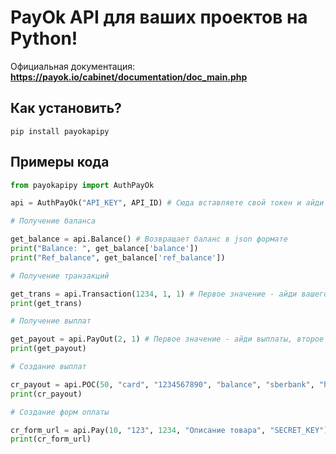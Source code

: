 # PayOk API для ваших проектов на Python!

Официальная документация: **https://payok.io/cabinet/documentation/doc_main.php**

## Как установить? 

```pip install payokapipy```

## Примеры кода

```python
from payokapipy import AuthPayOk

api = AuthPayOk("API_KEY", API_ID) # Сюда вставляете свой токен и айди

# Получение баланса

get_balance = api.Balance() # Возвращает баланс в json формате
print("Balance: ", get_balance['balance'])
print("Ref_balance", get_balance['ref_balance'])

# Получение транзакций

get_trans = api.Transaction(1234, 1, 1) # Первое значение - айди вашего магазина, второе значение - айди платежа, третье значение - отступы (также возвращает данные в json формате)
print(get_trans)

# Получение выплат

get_payout = api.PayOut(2, 1) # Первое значение - айди выплаты, второе значение - отступы (также возвращает данные в json формате)
print(get_payout)

# Создание выплат

cr_payout = api.POC(50, "card", "1234567890", "balance", "sberbank", "https://example.com/") # Первое значение - сумма выплаты, второе значение - метод выплаты, третье значение - реквизиты, четвертое значение - тип коммисии, пятое значение - банк спб для выплаты, шестое значение - вебхук (также возвращает данные в json формате)
print(cr_payout)

# Создание форм оплаты

cr_form_url = api.Pay(10, "123", 1234, "Описание товара", "SECRET_KEY") # Первое значение - сумма заказа, второе значение - номер заказа (можете выставить что угодно), третье значение - айди вашего магазина, четвертое значение - описание товара, пятое значение - секретный ключ магазина (возвращает URL)
print(cr_form_url)
```